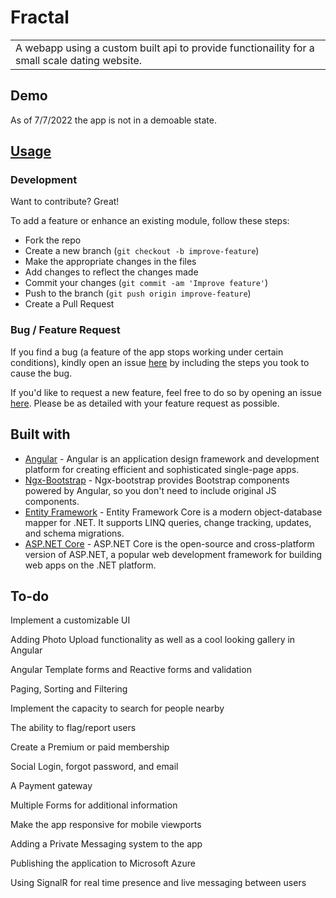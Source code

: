 # Fractal
<table>
<tr>
<td>
  A webapp using a custom built api to provide functionaility for a small scale dating website.
</td>
</tr>
</table>


## Demo
As of 7/7/2022 the app is not in a demoable state. 



## [Usage](https://iharsh234.github.io/WebApp/) 

### Development
Want to contribute? Great!

To add a feature or enhance an existing module, follow these steps:

- Fork the repo
- Create a new branch (`git checkout -b improve-feature`)
- Make the appropriate changes in the files
- Add changes to reflect the changes made
- Commit your changes (`git commit -am 'Improve feature'`)
- Push to the branch (`git push origin improve-feature`)
- Create a Pull Request 

### Bug / Feature Request

If you find a bug (a feature of the app stops working under certain conditions), kindly open an issue [here](https://github.com/Trexxin/Fractal/issues/new) by including the steps you took to cause the bug.

If you'd like to request a new feature, feel free to do so by opening an issue [here](https://github.com/Trexxin/Fractal/issues/new). Please be as detailed with your feature request as possible.


## Built with 

- [Angular](https://angular.io/docsp) - Angular is an application design framework and development platform for creating efficient and sophisticated single-page apps.
- [Ngx-Bootstrap](https://valor-software.com/ngx-bootstrap/#/documentation) - Ngx-bootstrap provides Bootstrap components powered by Angular, so you don't need to include original JS components.
- [Entity Framework](https://docs.microsoft.com/en-us/ef/) - Entity Framework Core is a modern object-database mapper for .NET. It supports LINQ queries, change tracking, updates, and schema migrations.
- [ASP.NET Core](https://dotnet.microsoft.com/en-us/learn/aspnet/what-is-aspnet-core) - ASP.NET Core is the open-source and cross-platform version of ASP.NET, a popular web development framework for building web apps on the .NET platform.


## To-do
Implement a customizable UI

Adding Photo Upload functionality as well as a cool looking gallery in Angular

Angular Template forms and Reactive forms and validation

Paging, Sorting and Filtering

Implement the capacity to search for people nearby

The ability to flag/report users

Create a Premium or paid membership

Social Login, forgot password, and email

A Payment gateway

Multiple Forms for additional information

Make the app responsive for mobile viewports

Adding a Private Messaging system to the app

Publishing the application to Microsoft Azure

Using SignalR for real time presence and live messaging between users
